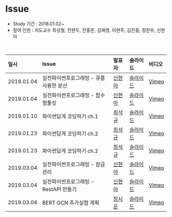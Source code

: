 # Issue

- Study 기간 : 2018.01.02~
- 참여 인원 : 지도교수 최성철, 진현두, 전홍준, 김재영, 이현주, 김진홍, 정찬우, 신현아

<br>

| 일시         | Issue                                             |                    발표자             | 슬라이드 | 비디오 |
| :--------- | :------------------------------------------------- | :----------------------------------- | :----- |  :---- |
| 2019.01.04 | 실전파이썬프로그래밍 - 큐를 사용한 분산| [신현아](https://github.com/HyunaShin) | [슬라이드](https://docs.google.com/presentation/d/1oRoh13UtDvECvd0HQc_E65AQj4AkFxAbM9rqYPz8xNI/edit#slide=id.p) |  [Vimeo](https://vimeo.com/309858699) |
| 2019.01.04 | 실전파이썬프로그래밍 - 함수형툴킷| [신현아](https://github.com/HyunaShin) | [슬라이드](https://docs.google.com/presentation/d/1FH3KBqbOjUSJLgmu0aECWk4gBlaAM4fdiZfilVeydMM/edit#slide=id.p) |  [Vimeo](https://vimeo.com/309858676) |
| 2019.01.10 | 파이썬답게 코딩하기 ch.1 | [최석규](https://github.com/choiseokkyu) | [슬라이드](https://drive.google.com/open?id=10L4KrwlmfRKN_2K_BGcRVhmpNLSyzVtn) |  [Vimeo](https://vimeo.com/314704530) |
| 2019.01.23 | 파이썬답게 코딩하기 ch.2 | [최석규](https://github.com/choiseokkyu) | [슬라이드](https://github.com/choiseokkyu/pythonic_code/blob/master/decorator.ipynb) |  [Vimeo](https://vimeo.com/314704590) | |
| 2019.01.23 | 파이썬답게 코딩하기 ch.2 | [최석규](https://github.com/choiseokkyu) | [슬라이드](https://github.com/choiseokkyu/pythonic_code/blob/master/decorator.ipynb) |  [Vimeo](https://vimeo.com/314704590) |
| 2019.03.04 |실전파이썬프로그래밍 - 잠금관리 | [신현아](https://github.com/HyunaShin) | [슬라이드](https://drive.google.com/open?id=1BIJdTq8G1eMypBDgXlj1WAs2dvK67x5D) |  [Vimeo](https://drive.google.com/open?id=1_kDHMSFYCG4o1wNzSnjHDg38PTOGBSyl) |
| 2019.03.04 | 실전파이썬프로그래밍 - RestAPI 만들기 | [신현아](https://github.com/HyunaShin)| [슬라이드](https://drive.google.com/open?id=14vLOqGfp83nsUH8_4Q5wOuuczd82bv9j) |  [Vimeo](https://drive.google.com/open?id=1pFerscSPQy9D-5QlCQM7bz9sIr8AnbpS) |
| 2019.03.04 | BERT GCN 추가실험 계획 | [장시온](https://github.com/Janguck)| [슬라이드](https://drive.google.com/open?id=1nVVg6Irsfw-BB7iKAegmBRflft99b8kPkgGknzPNuvs) |  [Vimeo](https://vimeo.com/325370002/fa7d8cba54) ||
